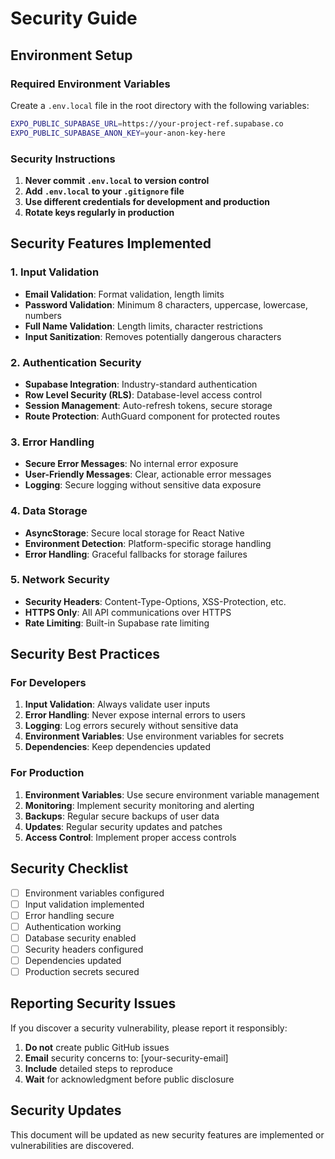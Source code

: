 # Security Guide

## Environment Setup

### Required Environment Variables

Create a `.env.local` file in the root directory with the following variables:

```bash
EXPO_PUBLIC_SUPABASE_URL=https://your-project-ref.supabase.co
EXPO_PUBLIC_SUPABASE_ANON_KEY=your-anon-key-here
```

### Security Instructions

1. **Never commit `.env.local` to version control**
2. **Add `.env.local` to your `.gitignore` file**
3. **Use different credentials for development and production**
4. **Rotate keys regularly in production**

## Security Features Implemented

### 1. Input Validation
- **Email Validation**: Format validation, length limits
- **Password Validation**: Minimum 8 characters, uppercase, lowercase, numbers
- **Full Name Validation**: Length limits, character restrictions
- **Input Sanitization**: Removes potentially dangerous characters

### 2. Authentication Security
- **Supabase Integration**: Industry-standard authentication
- **Row Level Security (RLS)**: Database-level access control
- **Session Management**: Auto-refresh tokens, secure storage
- **Route Protection**: AuthGuard component for protected routes

### 3. Error Handling
- **Secure Error Messages**: No internal error exposure
- **User-Friendly Messages**: Clear, actionable error messages
- **Logging**: Secure logging without sensitive data exposure

### 4. Data Storage
- **AsyncStorage**: Secure local storage for React Native
- **Environment Detection**: Platform-specific storage handling
- **Error Handling**: Graceful fallbacks for storage failures

### 5. Network Security
- **Security Headers**: Content-Type-Options, XSS-Protection, etc.
- **HTTPS Only**: All API communications over HTTPS
- **Rate Limiting**: Built-in Supabase rate limiting

## Security Best Practices

### For Developers

1. **Input Validation**: Always validate user inputs
2. **Error Handling**: Never expose internal errors to users
3. **Logging**: Log errors securely without sensitive data
4. **Environment Variables**: Use environment variables for secrets
5. **Dependencies**: Keep dependencies updated

### For Production

1. **Environment Variables**: Use secure environment variable management
2. **Monitoring**: Implement security monitoring and alerting
3. **Backups**: Regular secure backups of user data
4. **Updates**: Regular security updates and patches
5. **Access Control**: Implement proper access controls

## Security Checklist

- [ ] Environment variables configured
- [ ] Input validation implemented
- [ ] Error handling secure
- [ ] Authentication working
- [ ] Database security enabled
- [ ] Security headers configured
- [ ] Dependencies updated
- [ ] Production secrets secured

## Reporting Security Issues

If you discover a security vulnerability, please report it responsibly:

1. **Do not** create public GitHub issues
2. **Email** security concerns to: [your-security-email]
3. **Include** detailed steps to reproduce
4. **Wait** for acknowledgment before public disclosure

## Security Updates

This document will be updated as new security features are implemented or vulnerabilities are discovered.
